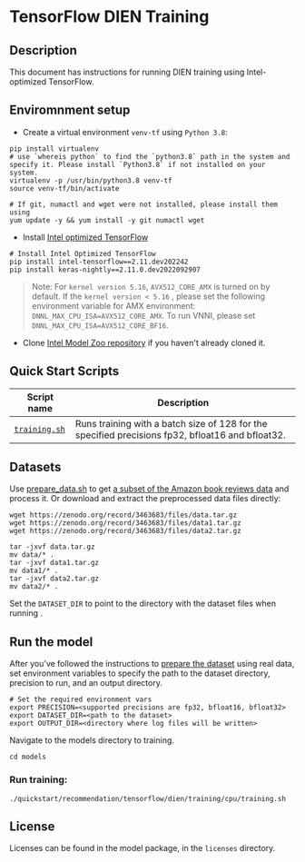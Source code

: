 <!--- 0. Title -->
# TensorFlow DIEN Training

<!-- 10. Description -->
## Description

This document has instructions for running DIEN training using
Intel-optimized TensorFlow.

## Enviromnment setup

* Create a virtual environment `venv-tf` using `Python 3.8`:
```
pip install virtualenv
# use `whereis python` to find the `python3.8` path in the system and specify it. Please install `Python3.8` if not installed on your system.
virtualenv -p /usr/bin/python3.8 venv-tf
source venv-tf/bin/activate

# If git, numactl and wget were not installed, please install them using
yum update -y && yum install -y git numactl wget
```

* Install [Intel optimized TensorFlow](https://pypi.org/project/intel-tensorflow/2.11.dev202242/)
```
# Install Intel Optimized TensorFlow
pip install intel-tensorflow==2.11.dev202242
pip install keras-nightly==2.11.0.dev2022092907
```
> Note: For `kernel version 5.16`, `AVX512_CORE_AMX` is turned on by default. If the `kernel version < 5.16` , please set the following environment variable for AMX environment: `DNNL_MAX_CPU_ISA=AVX512_CORE_AMX`. To run VNNI, please set `DNNL_MAX_CPU_ISA=AVX512_CORE_BF16`.

* Clone [Intel Model Zoo repository](https://github.com/IntelAI/models) if you haven't already cloned it.

<!--- 40. Quick Start Scripts -->
## Quick Start Scripts

| Script name | Description |
|-------------|-------------|
| [`training.sh`](/quickstart/recommendation/tensorflow/dien/training/cpu/training.sh) | Runs training with a batch size of 128 for the specified precisions fp32, bfloat16 and bfloat32. |

<!--- 30. Datasets -->
## Datasets

Use [prepare_data.sh](https://github.com/alibaba/ai-matrix/blob/master/macro_benchmark/DIEN_TF2/prepare_data.sh) to get [a subset of the Amazon book reviews data](http://snap.stanford.edu/data/amazon/productGraph/categoryFiles/) and process it.
Or download and extract the preprocessed data files directly:
```
wget https://zenodo.org/record/3463683/files/data.tar.gz
wget https://zenodo.org/record/3463683/files/data1.tar.gz
wget https://zenodo.org/record/3463683/files/data2.tar.gz

tar -jxvf data.tar.gz
mv data/* .
tar -jxvf data1.tar.gz
mv data1/* .
tar -jxvf data2.tar.gz
mv data2/* .
```
Set the `DATASET_DIR` to point to the directory with the dataset files when running <model name>.

## Run the model

After you've followed the instructions to [prepare the dataset](#datasets) using real data, set environment variables to
specify the path to the dataset directory, precision to run, and an output directory.

```
# Set the required environment vars
export PRECISION=<supported precisions are fp32, bfloat16, bfloat32>
export DATASET_DIR=<path to the dataset>
export OUTPUT_DIR=<directory where log files will be written>
```

Navigate to the models directory to training.
```
cd models
```
### Run training:
```
./quickstart/recommendation/tensorflow/dien/training/cpu/training.sh
```

<!--- 80. License -->
## License

Licenses can be found in the model package, in the `licenses` directory.

